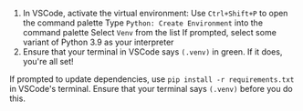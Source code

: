 1. In VSCode, activate the virtual environment:
    Use `Ctrl+Shift+P` to open the command palette
    Type `Python: Create Environment` into the command palette
    Select `Venv` from the list
    If prompted, select some variant of Python 3.9 as your interpreter
2. Ensure that your terminal in VSCode says `(.venv)` in green. If it does, you're all set!

If prompted to update dependencies, use `pip install -r requirements.txt` in VSCode's terminal. Ensure that your terminal says `(.venv)` before you do this.